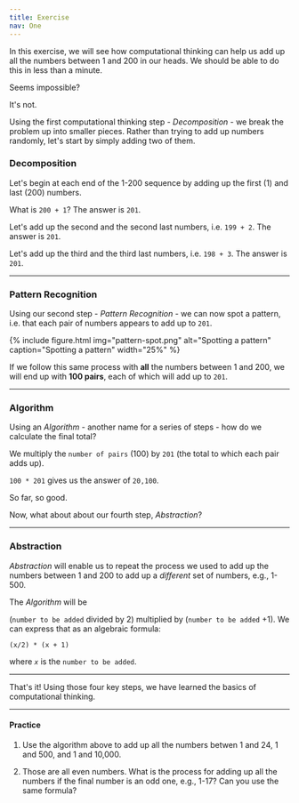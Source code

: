 ```yaml
---
title: Exercise
nav: One
---
```


In this exercise, we will see how computational thinking can help us add up all the numbers between 1 and 200 in our heads. We should be able to do this in less than a minute. 

Seems impossible?

It's not.

Using the first computational thinking step - *Decomposition* - we break the problem up into smaller pieces. Rather than trying to add up numbers randomly, let's start by simply adding two of them.

### Decomposition

Let's begin at each end of the 1-200 sequence by adding up the first (1) and last (200) numbers.

What is `200 + 1`? The answer is `201`.

Let's add up the second and the second last numbers, i.e. `199 + 2`. The answer is `201`.

Let's add up the third and the third last numbers, i.e. `198 + 3`. The answer is `201`.

-------

### Pattern Recognition

Using our second step - *Pattern Recognition* - we can now spot a pattern, i.e. that each pair of numbers appears to add up to `201`.

{% include figure.html img="pattern-spot.png" alt="Spotting a pattern" caption="Spotting a pattern" width="25%" %}

If we follow this same process with **all** the numbers between 1 and 200, we will end up with **100 pairs**, each of which will add up to `201`.

-------

### Algorithm

Using an *Algorithm* - another name for a series of steps - how do we calculate the final total?

We multiply the `number of pairs` (100) by `201` (the total to which each pair adds up).

`100 * 201` gives us the answer of `20,100`.

So far, so good.

Now, what about about our fourth step, *Abstraction*? 

-------

### Abstraction 

*Abstraction* will enable us to repeat the process we used to add up the numbers between 1 and 200 to add up a *different* set of numbers, e.g., 1-500.

The *Algorithm* will be 

(`number to be added` divided by 2) multiplied by (`number to be added` +1). We can express that as an algebraic formula:

`(x/2) * (x + 1)`

where *`x`* is the `number to be added`.

-------------

That's it! Using those four key steps, we have learned the basics of computational thinking.

---------

#### Practice

1. Use the algorithm above to add up all the numbers betwen 1 and 24, 1 and 500, and 1 and 10,000.

2. Those are all even numbers. What is the process for adding up all the numbers if the final number is an odd one, e.g., 1-17? Can you use the same formula?
